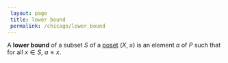 ```yaml
---
 layout: page
 title: lower bound
 permalink: /chicago/lower_bound
---
```

A **lower bound** of a subset $S$ of a [poset](https://mathgloss.github.io/MathGloss/partially_ordered_set) $(X,\leq)$ is an element $a$ of $P$ such that for all $x\in S$, $a\leq x$. 